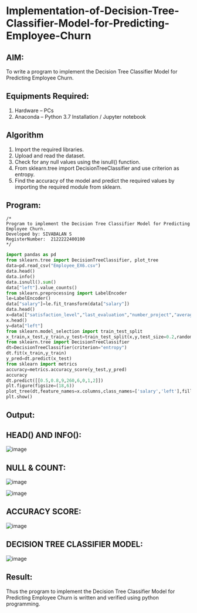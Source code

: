 # Implementation-of-Decision-Tree-Classifier-Model-for-Predicting-Employee-Churn

## AIM:
To write a program to implement the Decision Tree Classifier Model for Predicting Employee Churn.

## Equipments Required:
1. Hardware – PCs
2. Anaconda – Python 3.7 Installation / Jupyter notebook

## Algorithm
1. Import the required libraries.
2. Upload and read the dataset.
3. Check for any null values using the isnull() function.
4. From sklearn.tree import DecisionTreeClassifier and use criterion as entropy.
5. Find the accuracy of the model and predict the required values by importing the required module from sklearn.


## Program:
```
/*
Program to implement the Decision Tree Classifier Model for Predicting Employee Churn.
Developed by: SIVABALAN S
RegisterNumber:  2122222400100
*/
```
```python
import pandas as pd
from sklearn.tree import DecisionTreeClassifier, plot_tree
data=pd.read_csv("Employee_EX6.csv")
data.head()
data.info()
data.isnull().sum()
data["left"].value_counts()
from sklearn.preprocessing import LabelEncoder
le=LabelEncoder()
data["salary"]=le.fit_transform(data["salary"])
data.head()
x=data[["satisfaction_level","last_evaluation","number_project","average_montly_hours","time_spend_company","Work_accident","promotion_last_5years","salary"]]
x.head()
y=data["left"]
from sklearn.model_selection import train_test_split
x_train,x_test,y_train,y_test=train_test_split(x,y,test_size=0.2,random_state=100)
from sklearn.tree import DecisionTreeClassifier
dt=DecisionTreeClassifier(criterion="entropy")
dt.fit(x_train,y_train)
y_pred=dt.predict(x_test)
from sklearn import metrics
accuracy=metrics.accuracy_score(y_test,y_pred)
accuracy
dt.predict([[0.5,0.8,9,260,6,0,1,2]])
plt.figure(figsize=(18,6))
plot_tree(dt,feature_names=x.columns,class_names=['salary','left'],filled=True)
plt.show()

```

## Output:

## HEAD() AND INFO():
![image](https://github.com/Prasannalakshmiganesan/Implementation-of-Decision-Tree-Classifier-Model-for-Predicting-Employee-Churn/assets/118610231/f8005b20-85c6-444d-86ef-05988de2914d)

## NULL & COUNT:
![image](https://github.com/Prasannalakshmiganesan/Implementation-of-Decision-Tree-Classifier-Model-for-Predicting-Employee-Churn/assets/118610231/6227bcd1-239e-4610-b769-27294162049a)

![image](https://github.com/Prasannalakshmiganesan/Implementation-of-Decision-Tree-Classifier-Model-for-Predicting-Employee-Churn/assets/118610231/e26eeddb-0b03-42c5-955b-860c919822b0)

## ACCURACY SCORE:
![image](https://github.com/Prasannalakshmiganesan/Implementation-of-Decision-Tree-Classifier-Model-for-Predicting-Employee-Churn/assets/118610231/e67d3205-ec86-4b99-956b-00b9fb923498)

## DECISION TREE CLASSIFIER MODEL:
![image](https://github.com/Prasannalakshmiganesan/Implementation-of-Decision-Tree-Classifier-Model-for-Predicting-Employee-Churn/assets/118610231/7c93ff98-b7b4-455b-aa42-d1c38c6391f2)


## Result:
Thus the program to implement the  Decision Tree Classifier Model for Predicting Employee Churn is written and verified using python programming.
